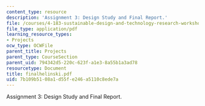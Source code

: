 ```yaml
---
content_type: resource
description: 'Assignment 3: Design Study and Final Report.'
file: /courses/4-183-sustainable-design-and-technology-research-workshop-spring-2004/7b109b5108a1d55fe246a5110c8ede7a_finalhelinski.pdf
file_type: application/pdf
learning_resource_types:
- Projects
ocw_type: OCWFile
parent_title: Projects
parent_type: CourseSection
parent_uid: 794342d5-220c-623f-a1e3-8a55b1a3ad78
resourcetype: Document
title: finalhelinski.pdf
uid: 7b109b51-08a1-d55f-e246-a5110c8ede7a
---
```

Assignment 3: Design Study and Final Report.

